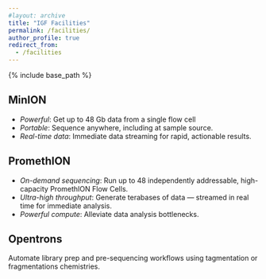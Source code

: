 ```yaml
---
#layout: archive
title: "IGF Facilities"
permalink: /facilities/
author_profile: true
redirect_from:
  - /facilities
---
```


{% include base_path %}

MinION
-----
* *Powerful*: Get up to 48 Gb data from a single flow cell
* *Portable*: Sequence anywhere, including at sample source.
* *Real-time data*: Immediate data streaming for rapid, actionable results.

PromethION
-----
* *On-demand sequencing*: Run up to 48 independently addressable, high-capacity PromethION Flow Cells.
* *Ultra-high throughput*: Generate terabases of data — streamed in real time for immediate analysis.
* *Powerful compute*: Alleviate data analysis bottlenecks.

Opentrons
-----
Automate library prep and pre-sequencing workflows using tagmentation or fragmentations chemistries. 
